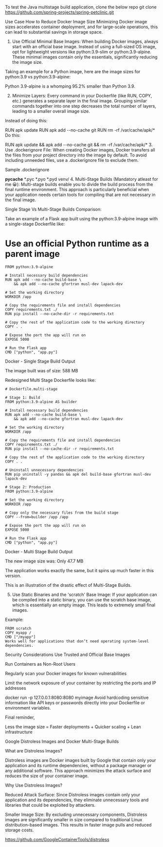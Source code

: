 To test the Java multistage build application, clone the below repo
git clone https://github.com/spring-projects/spring-petclinic.git


Use Case
How to Reduce Docker Image Size
Minimizing Docker image sizes accelerates container deployment, and for large-scale operations, this can lead to substantial savings in storage space.

1. Use Official Minimal Base Images:
When building Docker images, always start with an official base image. Instead of using a full-sized OS image, opt for lightweight versions like python:3.9-slim or python:3.9-alpine. These minimal images contain only the essentials, significantly reducing the image size.

Taking an example for a Python image, here are the image sizes for python:3.9 vs python:3.9-alpine:


Python 3.9-alpine is a whomping 95.2% smaller than Python 3.9.

2. Minimize Layers:
Every command in your Dockerfile (like RUN, COPY, etc.) generates a separate layer in the final image. Grouping similar commands together into one step decreases the total number of layers, leading to a smaller overall image size.

Instead of doing this:

RUN apk update
RUN apk add --no-cache git
RUN rm -rf /var/cache/apk/*
Do this:

RUN apk update && apk add --no-cache git && rm -rf /var/cache/apk/*
3. Use .dockerignore File:
When creating Docker images, Docker transfers all the files from your project directory into the image by default. To avoid including unneeded files, use a .dockerignore file to exclude them.

Sample .dockerignore

__pycache__
*.pyc
*.pyo
*.pyd
venv/
4. Multi-Stage Builds (Mandatory atleast for me 😀):
Multi-stage builds enable you to divide the build process from the final runtime environment. This approach is particularly beneficial when your application needs certain tools for compiling that are not necessary in the final image.

Single Stage Vs Multi-Stage Builds Comparison:

Take an example of a Flask app built using the python:3.9-alpine image with a single-stage Dockerfile like:

# Use an official Python runtime as a parent image
    FROM python:3.9-alpine

    # Install necessary build dependencies
    RUN apk add --no-cache build-base \
        && apk add --no-cache gfortran musl-dev lapack-dev

    # Set the working directory
    WORKDIR /app

    # Copy the requirements file and install dependencies
    COPY requirements.txt ./
    RUN pip install --no-cache-dir -r requirements.txt

    # Copy the rest of the application code to the working directory
    COPY . .

    # Expose the port the app will run on
    EXPOSE 5000

    # Run the Flask app
    CMD ["python", "app.py"]

Docker - Single Stage Build Output

The image built was of size: 588 MB

Redesigned Multi Stage Dockerfile looks like:


    # Dockerfile.multi-stage

    # Stage 1: Build
    FROM python:3.9-alpine AS builder

    # Install necessary build dependencies
    RUN apk add --no-cache build-base \
        && apk add --no-cache gfortran musl-dev lapack-dev

    # Set the working directory
    WORKDIR /app

    # Copy the requirements file and install dependencies
    COPY requirements.txt ./
    RUN pip install --no-cache-dir -r requirements.txt

    # Copy the rest of the application code to the working directory
    COPY . .

    # Uninstall unnecessary dependencies
    RUN pip uninstall -y pandas && apk del build-base gfortran musl-dev lapack-dev

    # Stage 2: Production
    FROM python:3.9-alpine

    # Set the working directory
    WORKDIR /app

    # Copy only the necessary files from the build stage
    COPY --from=builder /app /app

    # Expose the port the app will run on
    EXPOSE 5000

    # Run the Flask app
    CMD ["python", "app.py"]

Docker - Multi Stage Build Output

The new image size was: Only 47.7 MB

The application works exactly the same, but it spins up much faster in this version.

This is an illustration of the drastic effect of Multi-Stage Builds.



5. Use Static Binaries and the 'scratch' Base Image:
If your application can be compiled into a static binary, you can use the scratch base image, which is essentially an empty image. This leads to extremely small final images.

Example:

    FROM scratch
    COPY myapp /
    CMD ["/myapp"]
    Works well for applications that don’t need operating system-level dependencies.

Security Considerations
Use Trusted and Official Base Images

Run Containers as Non-Root Users

Regularly scan your Docker images for known vulnerabilities

Limit the network exposure of your container by restricting the ports and IP addresses

docker run -p 127.0.0.1:8080:8080 myimage
Avoid hardcoding sensitive information like API keys or passwords directly into your Dockerfile or environment variables.

Final reminder,

Less the image size = Faster deployments + Quicker scaling + Lean infrastructure

Google Distroless Images and Docker Multi-Stage Builds

What are Distroless Images?

Distroless images are Docker images built by Google that contain only your application and its runtime dependencies, without a package manager or any additional software. This approach minimizes the attack surface and reduces the size of your container image.

Why Use Distroless Images?

Reduced Attack Surface: Since Distroless images contain only your application and its dependencies, they eliminate unnecessary tools and libraries that could be exploited by attackers.

Smaller Image Size: By excluding unnecessary components, Distroless images are significantly smaller in size compared to traditional Linux distribution-based images. This results in faster image pulls and reduced storage costs.

https://github.com/GoogleContainerTools/distroless